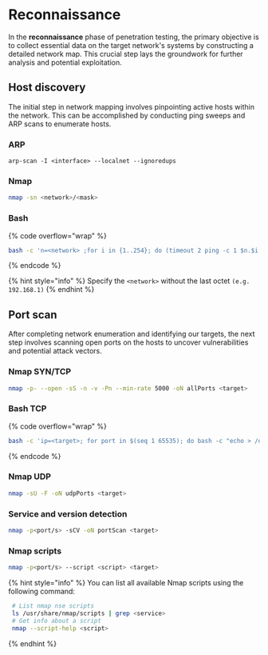 # Reconnaissance

In the **reconnaissance** phase of penetration testing, the primary objective is to collect essential data on the target network's systems by constructing a detailed network map. This crucial step lays the groundwork for further analysis and potential exploitation.

## Host discovery

The initial step in network mapping involves pinpointing active hosts within the network. This can be accomplished by conducting ping sweeps and ARP scans to enumerate hosts.

### ARP

```shell-session
arp-scan -I <interface> --localnet --ignoredups
```

### Nmap

```bash
nmap -sn <network>/<mask>
```

### Bash

{% code overflow="wrap" %}
```bash
bash -c 'n=<network> ;for i in {1..254}; do (timeout 2 ping -c 1 $n.$i | grep -E -o "([0-9]{1,3}\.){3}[0-9]{1,3}:" | tr -d ":" &); done; wait'
```
{% endcode %}

{% hint style="info" %}
Specify  the  `<network>` without the last octet `(e.g. 192.168.1)`
{% endhint %}

## Port scan

After completing network enumeration and identifying our targets, the next step involves scanning open ports on the hosts to uncover vulnerabilities and potential attack vectors.

### Nmap SYN/TCP

```bash
nmap -p- --open -sS -n -v -Pn --min-rate 5000 -oN allPorts <target>
```

### Bash TCP

{% code overflow="wrap" %}
```bash
bash -c 'ip=<target>; for port in $(seq 1 65535); do bash -c "echo > /dev/tcp/$ip/$port" > /dev/null 2>&1 && echo -e "$port\033[K" & if [ $((port % 200)) -eq 0 ]; then wait; fi; echo -ne "$port/65535\r"; done; wait'
```
{% endcode %}

### Nmap UDP

```bash
nmap -sU -F -oN udpPorts <target>
```

### Service and version detection

```bash
nmap -p<port/s> -sCV -oN portScan <target>
```

### Nmap scripts

```bash
nmap -p<port/s> --script <script> <target>
```

{% hint style="info" %}
You can list all available Nmap scripts using the following command:

```bash
 # List nmap nse scripts
 ls /usr/share/nmap/scripts | grep <service>
 # Get info about a script
 nmap --script-help <script>
```
{% endhint %}
